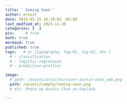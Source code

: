 ```yaml
---
title: ' Coming Soon '
author: ernest
date: 2019-05-15 16:20:02 -05:00
last_modfied_at: 2023-11-30
categories: [  ]
pin:     # true
math: true
mermaid: true
published: true
tags:   # or [typography, tag-01, tag-02, etc.]
  # - classification
  # - logistic-regression
  # - prediction-profiler

image: 
  # path: /assets/articles/cover-austin-chan_web.png
  path: /assets/sample/coming-soon.png
  # alt: Photo by Austin Chan on Unplash.

---
```









<!-- 
> DISCLAIMER
- The information contained in this report/article/note is meant for the purposes of information only and is not intended to be investment, legal, tax or other advice, nor is it intended to be relied upon in making an investment or other decision. This report is provided with the understanding that the authors and publishers are not providing advice on legal, economic, investment or other professional issues and services. 
- I am not responsible for the content of websites and information resources that may be referenced in the report. The access provided to these sites or the provision of such information resources does not constitute an endorsement by myself. of the information contained therein. However, unless expressly stated otherwise, the opinions, recommendations, findings, interpretations and conclusions expressed in this report represent the views of myself. 
- The inclusion of company examples does not in any way constitute an endorsement of these organisations by myself or the signatories to the Principles for Responsible Investment. While I have endeavoured to ensure that the information contained in this report has been obtained from reliable and up-to-date sources, the changing nature of statistics, laws, rules and regulations may result in delays, omissions or inaccuracies in information contained in this report. I am not responsible for any errors or omissions, or for any decision made or action taken based on information contained in this report, or for any loss or damage arising from or caused by such decision or action. All information in this report is provided “as-is”, with no guarantee of completeness, accuracy, timeliness or of the results obtained from the use of this information, and without warranty of any kind, expressed or implied.
{: .prompt-info }

-->





